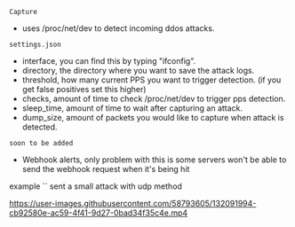 ``
Capture
``
- uses /proc/net/dev to detect incoming ddos attacks.

``
settings.json
``
- interface, you can find this by typing "ifconfig".
- directory, the directory where you want to save the attack logs.
- threshold, how many current PPS you want to trigger detection. (if you get false positives set this higher)
- checks, amount of time to check /proc/net/dev to trigger pps detection.
- sleep_time, amount of time to wait after capturing an attack.
- dump_size, amount of packets you would like to capture when attack is detected.

``
soon to be added
``
- Webhook alerts, only problem with this is some servers won't be able to send the webhook request when it's being hit 

example
``
sent a small attack with udp method

https://user-images.githubusercontent.com/58793605/132091994-cb92580e-ac59-4f41-9d27-0bad34f35c4e.mp4



